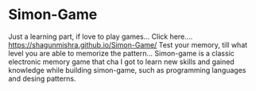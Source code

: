 # Simon-Game

Just a learning part, if love to play games...
Click here.... https://shagunmishra.github.io/Simon-Game/
Test your memory, till what level you are able to memorize the pattern...
Simon-game is a classic electronic memory game that cha
I got to learn new skills and gained knowledge while building simon-game, such as programming languages and desing patterns.

